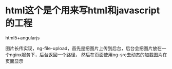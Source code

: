 # html这个是个用来写html和javascript的工程
html5+angularjs

图片长传实现，ng-file-upload，首先是把图片上传到后台，后台会把图片放在一个nginx服务下，后台返回一个路径，
然后在页面使用ng-src去动态的加载图片在页面显示